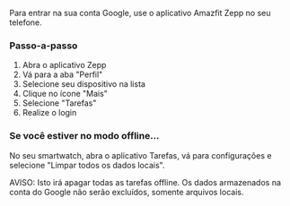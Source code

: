 Para entrar na sua conta Google, use o aplicativo Amazfit Zepp no seu telefone.

### Passo-a-passo

1. Abra o aplicativo Zepp
2. Vá para a aba "Perfil"
3. Selecione seu dispositivo na lista
4. Clique no ícone "Mais"
5. Selecione "Tarefas"
6. Realize o login

### Se você estiver no modo offline...
No seu smartwatch, abra o aplicativo Tarefas, vá para configurações e selecione "Limpar todos os dados locais".

AVISO: Isto irá apagar todas as tarefas offline. Os dados armazenados na conta do Google não serão excluídos, somente arquivos locais.
